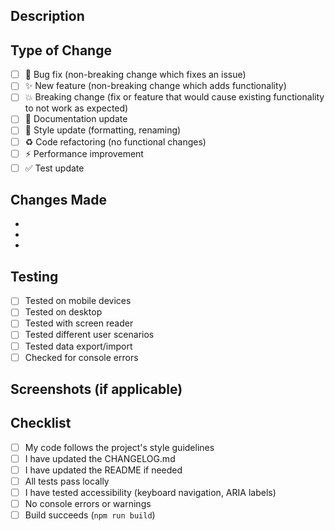 ## Description
<!-- Provide a brief description of the changes in this PR -->

## Type of Change
<!-- Mark the relevant option with an "x" -->

- [ ] 🐛 Bug fix (non-breaking change which fixes an issue)
- [ ] ✨ New feature (non-breaking change which adds functionality)
- [ ] 💥 Breaking change (fix or feature that would cause existing functionality to not work as expected)
- [ ] 📝 Documentation update
- [ ] 🎨 Style update (formatting, renaming)
- [ ] ♻️ Code refactoring (no functional changes)
- [ ] ⚡ Performance improvement
- [ ] ✅ Test update

## Changes Made
<!-- List the main changes -->

-
-
-

## Testing
<!-- Describe how you tested these changes -->

- [ ] Tested on mobile devices
- [ ] Tested on desktop
- [ ] Tested with screen reader
- [ ] Tested different user scenarios
- [ ] Tested data export/import
- [ ] Checked for console errors

## Screenshots (if applicable)
<!-- Add screenshots to help explain your changes -->

## Checklist
<!-- Mark completed items with an "x" -->

- [ ] My code follows the project's style guidelines
- [ ] I have updated the CHANGELOG.md
- [ ] I have updated the README if needed
- [ ] All tests pass locally
- [ ] I have tested accessibility (keyboard navigation, ARIA labels)
- [ ] No console errors or warnings
- [ ] Build succeeds (`npm run build`)
